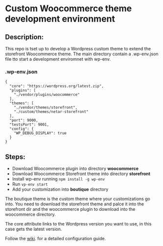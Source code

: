 # Custom Woocommerce theme development environment

## Description:

This repo is tset up to develop a Wordpress custom theme to extend the storefront Woocommerce theme.
The main directory contain a .wp-env.json file tto start a development enviromnet with wp-env.

### .wp-env.json
```
{
  "core": "https://wordpress.org/latest.zip",
  "plugins": [
    "./vendor/plugins/woocommerce"
  ],
  "themes": [
    "./vendor/themes/storefront",
    "./custom/themes/netar-storefront"
  ],
  "port": 9000,
  "testsPort": 9001,
  "config": {
    "WP_DEBUG_DISPLAY": true
  }
}
```

## Steps:

- Download Woocommerce plugin into directory **woocommerce**
- Download Woocommerce Storefront theme into directory **storefront**
- Install wp-env running ```npm install -g wp-env```
- Run ```vp-env start```
- Add your customization into **boutique** directory

The boutique theme is the custom theme where your customizations go into.
You need to download the storefront theme and palce it into the storefront dir and the woocommerce plugin to download into the woocommerce directory.

The core attribute links to the Wordpress version you want to use, in this case gets the latest version.


Follow the [wiki](https://github.com/telefonosuci/wpenv_woocommerce_demo/wiki). for a detailed configuration guide.
